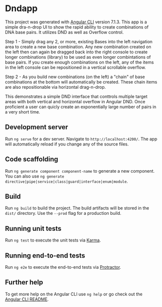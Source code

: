 # Dndapp

This project was generated with [Angular CLI](https://github.com/angular/angular-cli) version 7.1.3. This app is a simple dra-n-drop UI to show the rapid ability to create combinations of DNA base pairs. It utilizes DND as well as Overflow control. 

Step 1 - Simply drag any 2, or more, existing Bases into the left navigation area to create a new base combination. Any new combination created on the left then can again be dragged back into the right console to create longer combinations (library) to be used as even longer combintations of base pairs. If you create enough combinations on the left, any of the items in the left console can be repositioned in a  vertical scrollable overflow. 

Step 2 - As you build new combinations (on the left) a "chain" of base combinations at the bottom will automatically be created. These chain items are also repositionable via horizontal drag-n-drop.

This demonstrates a simple DND interface that conttrols multiple target areas with both vertical and horizontal overflow in Angular DND. Once proficient a user can quicly create an exponentially large number of pairs in a very short time. 




## Development server

Run `ng serve` for a dev server. Navigate to `http://localhost:4200/`. The app will automatically reload if you change any of the source files.

## Code scaffolding

Run `ng generate component component-name` to generate a new component. You can also use `ng generate directive|pipe|service|class|guard|interface|enum|module`.

## Build

Run `ng build` to build the project. The build artifacts will be stored in the `dist/` directory. Use the `--prod` flag for a production build.

## Running unit tests

Run `ng test` to execute the unit tests via [Karma](https://karma-runner.github.io).

## Running end-to-end tests

Run `ng e2e` to execute the end-to-end tests via [Protractor](http://www.protractortest.org/).

## Further help

To get more help on the Angular CLI use `ng help` or go check out the [Angular CLI README](https://github.com/angular/angular-cli/blob/master/README.md).
